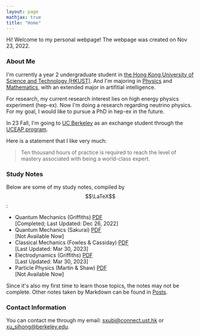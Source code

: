 ```yaml
---
layout: page
mathjax: true
title: "Home"
---
```


Hi! Welcome to my personal webpage! The webpage was created on Nov 23, 2022.

### About Me
I'm currently a year 2 undergraduate student in [the Hong Kong University of Science and Technology (HKUST)](https://hkust.edu.hk). And I'm majoring in [Physics](https://physics.ust.hk/) and [Mathematics](https://www.math.hkust.edu.hk/), with an extended major in artifitial intelligence.

For research, my current research interest lies on high energy physics experiment (hep-ex). Now I'm doing a research regarding neutrino physics. For my goal, I would like to pursue a PhD in hep-ex in the future.

In 23 Fall, I'm going to [UC Berkeley](https://www.berkeley.edu/) as an exchange student through the [UCEAP program](https://reciprocity.uceap.universityofcalifornia.edu/).

Here is a statement that I like very much:
> Ten thousand hours of practice is required to reach the level of mastery associated with being a world-class expert.

### Study Notes
Below are some of my study notes, compiled by $$\LaTeX$$:
* Quantum Mechanics (Griffiths) [PDF](https://sxubi.github.io/Quantum_Mechanics_Notes.pdf)  
  \[Completed; Last Updated: Dec 26, 2022\]
* Quantum Mechanics (Sakurai) [PDF](https://sxubi.github.io/404.html)  
  \[Not Available Now\]
* Classical Mechanics (Fowles & Cassiday) [PDF](https://sxubi.github.io/CM.pdf)   
  \[Last Updated: Mar 30, 2023\]
* Electrodynamics (Griffiths) [PDF](https://sxubi.github.io/E&M.pdf)    
  \[Last Updated: Mar 30, 2023\]
* Particle Physics (Martin & Shaw) [PDF](https://sxubi.github.io/404.html)  
  \[Not Available Now\]

Since it's also my first time to learn those topics, the notes may not be complete. Other notes taken by Markdown can be found in [Posts](https://sxubi.github.io/archive/).

### Contact Information
You can contact me through my email: <u>sxubi@connect.ust.hk</u> or <u>xu_sihong@berkeley.edu</u>.

